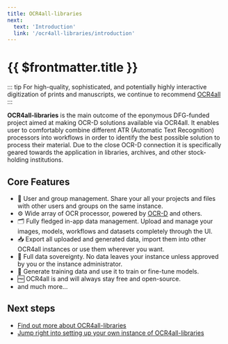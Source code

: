 ```yaml
---
title: OCR4all-libraries
next:
  text: 'Introduction'
  link: '/ocr4all-libraries/introduction'
---
```

# {{ $frontmatter.title }}

::: tip
For high-quality, sophisticated, and potentially highly interactive digitization of prints and manuscripts, we continue to recommend [OCR4all](/about/ocr4all)
:::

**OCR4all-libraries** is the main outcome of the eponymous DFG-funded project aimed at making OCR-D solutions available via OCR4all. 
It enables user to comfortably combine different ATR (Automatic Text Recognition) processors into workflows in order to identify the best possible solution to process their material. 
Due to the close OCR-D connection it is specifically geared towards the application in libraries, archives, and other stock-holding institutions.
## Core Features
- 👥 User and group management. Share your all your projects and files with other users and groups on the same instance.
- ⚙️ Wide array of OCR processor, powered by [OCR-D](https://ocr-d.de/) and others.
- 🗂️ Fully fledged in-app data management. Upload and manage your images, models, workflows and datasets completely through the UI. 
- 📥 Export all uploaded and generated data, import them into other OCR4all instances or use them wherever you want.
- 👑 Full data sovereignty. No data leaves your instance unless approved by you or the instance administrator. 
- 💪 Generate training data and use it to train or fine-tune models.
- 🆓 OCR4all is and will always stay free and open-source.
- and much more...

## Next steps
- [Find out more about OCR4all-libraries](/ocr4all-libraries/introduction)
- [Jump right into setting up your own instance of OCR4all-libraries](/ocr4all-libraries/setup)
